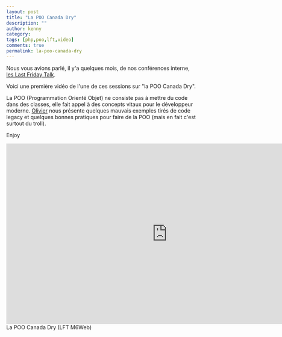 ```yaml
---
layout: post
title: "La POO Canada Dry"
description: ""
author: kenny 
category: 
tags: [php,poo,lft,video]
comments: true  
permalink: la-poo-canada-dry
---
```


Nous vous avions parlé, il y'a quelques mois, de nos conférences interne, [les Last Friday Talk](https://tech.m6web.fr/organiser-des-conferences-technique-en-interne).

Voici une première vidéo de l'une de ces sessions sur "la POO Canada Dry".

La POO (Programmation Orienté Objet) ne consiste pas à mettre du code dans des classes, elle fait appel à des concepts vitaux pour le développeur moderne. [Olivier](https://twitter.com/omansour) nous présente quelques mauvais exemples tirés de code legacy et quelques bonnes pratiques pour faire de la POO (mais en fait c'est surtout du troll).

Enjoy



<iframe allowfullscreen="" frameborder="0" height="480" src="https://www.youtube.com/embed/vS2hk4MfOds?wmode=transparent&feature=oembed" width="854"></iframe>
La POO Canada Dry (LFT M6Web)


